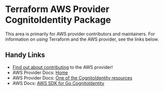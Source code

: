 # Terraform AWS Provider CognitoIdentity Package

This area is primarily for AWS provider contributors and maintainers. For information on _using_ Terraform and the AWS provider, see the links below.


## Handy Links
* [Find out about contributing](../../../docs/contributing) to the AWS provider!
* AWS Provider Docs: [Home](https://registry.terraform.io/providers/hashicorp/aws/latest/docs)
* AWS Provider Docs: [One of the CognitoIdentity resources](https://registry.terraform.io/providers/hashicorp/aws/latest/docs/resources/cognito_identity_pool_roles_attachment)
* AWS Docs: [AWS SDK for Go CognitoIdentity](https://docs.aws.amazon.com/sdk-for-go/api/service/cognitoidentity/)
